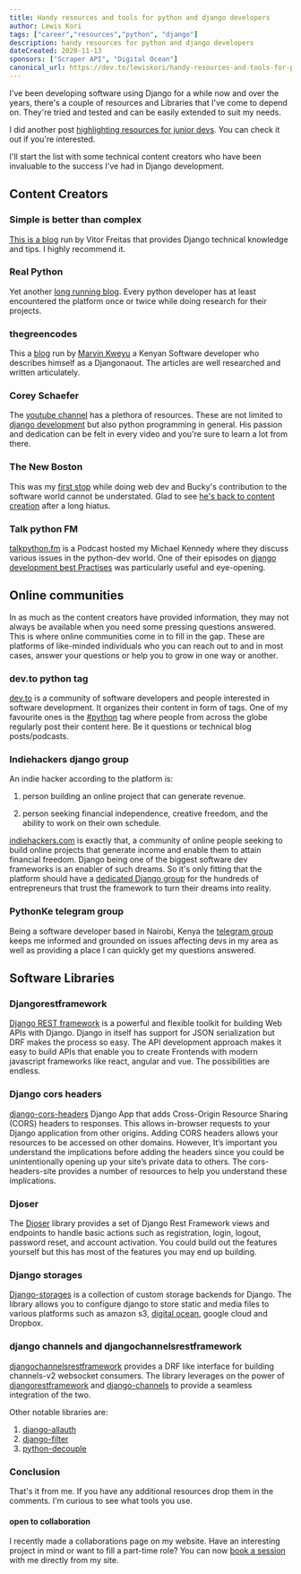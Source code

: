 ```yaml
---
title: Handy resources and tools for python and django developers
author: Lewis Kori
tags: ["career","resources","python", "django"]
description: handy resources for python and django developers
dateCreated: 2020-11-13
sponsors: ["Scraper API", "Digital Ocean"]
canonical_url: https://dev.to/lewiskori/handy-resources-and-tools-for-python-and-django-developers-ecg
---
```


I've been developing software using Django for a while now and over the years, there's a couple of resources and Libraries that I've come to depend on. They're tried and tested and can be easily extended to suit my needs.

I did another post [highlighting resources for junior devs](/blog/list-of-resources-for-junior-developers/). You can check it out if you're interested.

I'll start the list with some technical content creators who have been invaluable to the success I've had in Django development.

## Content Creators

### Simple is better than complex

[This is a blog](https://simpleisbetterthancomplex.com/) run by Vitor Freitas that provides Django technical knowledge and tips.
I highly recommend it.

### Real Python

Yet another [long running blog](https://realpython.com/). Every python developer has at least encountered the platform once or twice while doing research for their projects.

### thegreencodes

This a [blog](https://marvinkweyu.thegreencodes.com/articles/) run by [Marvin Kweyu](https://twitter.com/marvinus_j) a Kenyan Software developer who describes himself as a Djangonaout. The articles are well researched and written articulately.

### Corey Schaefer

The [youtube channel](https://www.youtube.com/user/schafer5) has a plethora of resources. These are not limited to [django development](https://www.youtube.com/playlist?list=PL-osiE80TeTtoQCKZ03TU5fNfx2UY6U4p) but also python programming in general. His passion and dedication can be felt in every video and you're sure to learn a lot from there.

### The New Boston

This was my [first stop](https://www.youtube.com/playlist?list=PL6gx4Cwl9DGBlmzzFcLgDhKTTfNLfX1IK) while doing web dev and Bucky's contribution to the software world cannot be understated.
Glad to see [he's back to content creation](https://www.youtube.com/watch?v=D-3i1g5YFik) after a long hiatus.

### Talk python FM

[talkpython.fm](https://talkpython.fm/) is a Podcast hosted my Michael Kennedy where they discuss various issues in the python-dev world.
One of their episodes on [django development best Practises](https://talkpython.fm/episodes/show/277/10-tips-every-django-developer-should-know) was particularly useful and eye-opening.

## Online communities

In as much as the content creators have provided information, they may not always be available when you need some pressing questions answered. This is where online communities come in to fill in the gap. These are platforms of like-minded individuals who you can reach out to and in most cases, answer your questions or help you to grow in one way or another.

### dev.to python tag

[dev.to](https://dev.to/) is a community of software developers and people interested in software development.
It organizes their content in form of tags. One of my favourite ones is the [#python](https://dev.to/t/python) tag where people from across the globe regularly post their content here. Be it questions or technical blog posts/podcasts.

### Indiehackers django group

An indie hacker according to the platform is:

1. person building an online project that can generate revenue.

2. person seeking financial independence, creative freedom, and the ability to work on their own schedule.

[indiehackers.com](https://www.indiehackers.com/) is exactly that, a community of online people seeking to build online projects that generate income and enable them to attain financial freedom. Django being one of the biggest software dev frameworks is an enabler of such dreams. So it's only fitting that the platform should have a [dedicated Django group](https://www.indiehackers.com/group/django) for the hundreds of entrepreneurs that trust the framework to turn their dreams into reality.

### PythonKe telegram group

Being a software developer based in Nairobi, Kenya the [telegram group](https://t.me/pythonKE) keeps me informed and grounded on issues affecting devs in my area as well as providing a place I can quickly get my questions answered.

## Software Libraries

### Djangorestframework

[Django REST framework](https://www.django-rest-framework.org/) is a powerful and flexible toolkit for building Web APIs with Django. Django in itself has support for JSON serialization but DRF makes the process so easy.
The API development approach makes it easy to build APIs that enable you to create Frontends with modern javascript frameworks like react, angular and vue. The possibilities are endless.

### Django cors headers

[django-cors-headers](https://pypi.org/project/django-cors-headers/) Django App that adds Cross-Origin Resource Sharing (CORS) headers to responses. This allows in-browser requests to your Django application from other origins.
Adding CORS headers allows your resources to be accessed on other domains. However, It’s important you understand the implications before adding the headers since you could be unintentionally opening up your site’s private data to others. The cors-headers-site provides a number of resources to help you understand these implications.

### Djoser

The [Djoser](https://djoser.readthedocs.io/en/latest/introduction.html) library provides a set of Django Rest Framework views and endpoints to handle basic actions such as registration, login, logout, password reset, and account activation. You could build out the features yourself but this has most of the features you may end up building.

### Django storages

[Django-storages](https://django-storages.readthedocs.io/en/latest/) is a collection of custom storage backends for Django. The library allows you to configure django to store static and media files to various platforms such as amazon s3, [digital ocean](https://m.do.co/c/2282403be01f), google cloud and Dropbox.

### django channels and djangochannelsrestframework

[djangochannelsrestframework](https://pypi.org/project/djangochannelsrestframework/) provides a DRF like interface for building channels-v2 websocket consumers. The library leverages on the power of [djangorestframework](#djangorestframework) and [django-channels](https://channels.readthedocs.io/en/stable/) to provide a seamless integration of the two.

Other notable libraries are:

1. [django-allauth](https://django-allauth.readthedocs.io/en/latest/installation.html)
2. [django-filter](https://django-filter.readthedocs.io/en/stable/)
3. [python-decouple](https://pypi.org/project/python-decouple/)

### Conclusion

That's it from me. If you have any additional resources drop them in the comments. I'm curious to see what tools you use.

#### open to collaboration

I recently made a collaborations page on my website. Have an interesting project in mind or want to fill a part-time role?
You can now [book a session](/collaborate) with me directly from my site.
